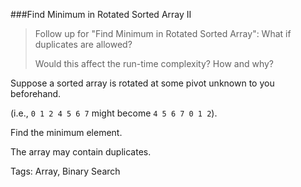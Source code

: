 ###Find Minimum in Rotated Sorted Array II 


>    Follow up for "Find Minimum in Rotated Sorted Array":
>    What if duplicates are allowed?
>
>    Would this affect the run-time complexity? How and why?

Suppose a sorted array is rotated at some pivot unknown to you beforehand.

(i.e., `0 1 2 4 5 6 7` might become `4 5 6 7 0 1 2`).

Find the minimum element.

The array may contain duplicates.

Tags: Array, Binary Search